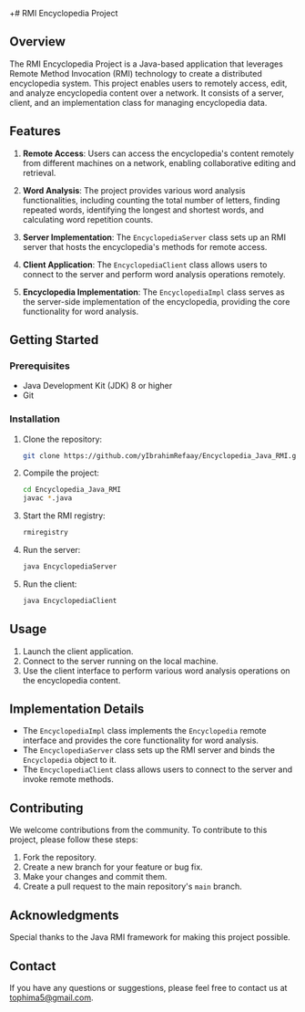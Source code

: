 

+# RMI Encyclopedia Project

## Overview

The RMI Encyclopedia Project is a Java-based application that leverages Remote Method Invocation (RMI) technology to create a distributed encyclopedia system. This project enables users to remotely access, edit, and analyze encyclopedia content over a network. It consists of a server, client, and an implementation class for managing encyclopedia data.

## Features

1. **Remote Access**: Users can access the encyclopedia's content remotely from different machines on a network, enabling collaborative editing and retrieval.

2. **Word Analysis**: The project provides various word analysis functionalities, including counting the total number of letters, finding repeated words, identifying the longest and shortest words, and calculating word repetition counts.

3. **Server Implementation**: The `EncyclopediaServer` class sets up an RMI server that hosts the encyclopedia's methods for remote access.

4. **Client Application**: The `EncyclopediaClient` class allows users to connect to the server and perform word analysis operations remotely.

5. **Encyclopedia Implementation**: The `EncyclopediaImpl` class serves as the server-side implementation of the encyclopedia, providing the core functionality for word analysis.

## Getting Started

### Prerequisites

- Java Development Kit (JDK) 8 or higher
- Git

### Installation

1. Clone the repository:
   ```bash
   git clone https://github.com/yIbrahimRefaay/Encyclopedia_Java_RMI.git
   ```

2. Compile the project:
   ```bash
   cd Encyclopedia_Java_RMI
   javac *.java
   ```

3. Start the RMI registry:
   ```bash
   rmiregistry
   ```

4. Run the server:
   ```bash
   java EncyclopediaServer
   ```

5. Run the client:
   ```bash
   java EncyclopediaClient
   ```

## Usage

1. Launch the client application.
2. Connect to the server running on the local machine.
3. Use the client interface to perform various word analysis operations on the encyclopedia content.

## Implementation Details

- The `EncyclopediaImpl` class implements the `Encyclopedia` remote interface and provides the core functionality for word analysis.
- The `EncyclopediaServer` class sets up the RMI server and binds the `Encyclopedia` object to it.
- The `EncyclopediaClient` class allows users to connect to the server and invoke remote methods.

## Contributing

We welcome contributions from the community. To contribute to this project, please follow these steps:

1. Fork the repository.
2. Create a new branch for your feature or bug fix.
3. Make your changes and commit them.
4. Create a pull request to the main repository's `main` branch.


## Acknowledgments

Special thanks to the Java RMI framework for making this project possible.

## Contact

If you have any questions or suggestions, please feel free to contact us at [tophima5@gmail.com](mailto:tophima5@gmail.com).

